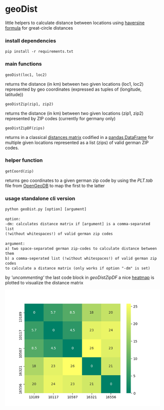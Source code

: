 # geoDist

little helpers to calculate distance between locations using [haversine formula](https://en.wikipedia.org/wiki/Haversine_formula) for great-circle distances

### install dependencies

    pip install -r requirements.txt

### main functions

    geoDist(loc1, loc2)

returns the distance (in km) between two given locations (loc1, loc2) represented by geo coordinates (expressed as tuples of (longitude, latitude))

    geoDistZip(zip1, zip2)

returns the distance (in km) between two given locations (zip1, zip2) represented by ZIP codes (currently for germany only)

    geoDistZipDF(zips)

returns in a classical [distances matrix](https://en.wikipedia.org/wiki/Distance_matrix) codified in a [pandas DataFrame](https://pandas.pydata.org/pandas-docs/stable/reference/api/pandas.DataFrame.html) for multiple given locations represented as a list (zips) of valid german ZIP codes.

### helper function

    getCoord(zip)

returns geo coordinates to a given german zip code by using the *PLT.tab* file from [OpenGeoDB](http://opengeodb.org/wiki/OpenGeoDB_Downloads) to map the first to the latter


### usage standalone cli version

    python geoDist.py [option] [argument]

    option:
    -dm: calculates distance matrix if [argument] is a comma-separated list
    (!without whitespaces!) of valid german zip codes

    argument:
    a) two space-separated german zip-codes to calculate distance between them
    b) a comma-seperated list (!without whitespaces!) of valid german zip codes
    to calculate a distance matrix (only works if option "-dm" is set)

by *'uncommenting'* the last code block in *geoDistZipDF* a nice [heatmap](http://seaborn.pydata.org/generated/seaborn.heatmap.html) is plotted to visualize the distance matrix

![sb.heatmap](sb_heatmap.png)